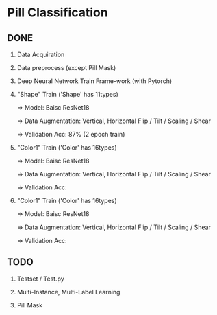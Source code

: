 # Pill Classification

## DONE

1. Data Acquiration

2. Data preprocess (except Pill Mask)

3. Deep Neural Network Train Frame-work (with Pytorch)

4. "Shape" Train ('Shape' has 11types)
      
      => Model: Baisc ResNet18
      
      => Data Augmentation: Vertical, Horizontal Flip / Tilt / Scaling / Shear
      
      => Validation Acc: 87% (2 epoch train)
      
5. "Color1" Train ('Color' has 16types)

      => Model: Baisc ResNet18
      
      => Data Augmentation: Vertical, Horizontal Flip / Tilt / Scaling / Shear
      
      => Validation Acc: 

6. "Color1" Train ('Color' has 16types)

      => Model: Baisc ResNet18
      
      => Data Augmentation: Vertical, Horizontal Flip / Tilt / Scaling / Shear
      
      => Validation Acc: 

## TODO

1. Testset / Test.py

2. Multi-Instance, Multi-Label Learning

3. Pill Mask 

